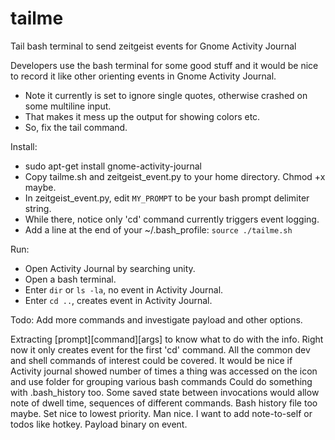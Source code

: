 tailme
======

Tail bash terminal to send zeitgeist events for Gnome Activity Journal


Developers use the bash terminal for some good stuff and it would be nice to record it like other orienting events in Gnome Activity Journal.
* Note it currently is set to ignore single quotes, otherwise crashed on some multiline input.
* That makes it mess up the output for showing colors etc.
* So, fix the tail command.

Install:
* sudo apt-get install gnome-activity-journal
* Copy tailme.sh and zeitgeist_event.py to your home directory. Chmod +x maybe.
* In zeitgeist_event.py, edit `MY_PROMPT` to be your bash prompt delimiter string.
* While there, notice only 'cd' command currently triggers event logging.
* Add a line at the end of your ~/.bash_profile: `source ./tailme.sh`

Run:
* Open Activity Journal by searching unity.
* Open a bash terminal.
* Enter `dir` or `ls -la`, no event in Activity Journal.
* Enter `cd ..`, creates event in Activity Journal. 

Todo: Add more commands and investigate payload and other options.

Extracting [prompt][command][args] to know what to do with the info.
Right now it only creates event for the first 'cd' command.
All the common dev and shell commands of interest could be covered.
It would be nice if Activity journal showed number of times a thing was accessed on the icon and use folder for grouping various bash commands Could do something with .bash_history too.
Some saved state between invocations would allow note of dwell time, sequences of different commands. Bash history file too maybe.
Set nice to lowest priority. Man nice.
I want to add note-to-self or todos like hotkey. Payload binary on event.
